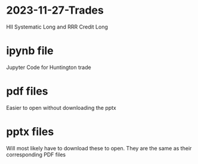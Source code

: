# 2023-11-27-Trades
HII Systematic Long and RRR Credit Long

# ipynb file 
Jupyter Code for Huntington trade 

# pdf files
Easier to open without downloading the pptx

# pptx files
Will most likely have to download these to open. They are the same as their corresponding PDF files 
